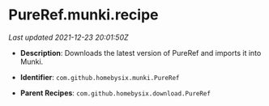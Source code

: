 # PureRef.munki.recipe

_Last updated 2021-12-23 20:01:50Z_

- **Description**: Downloads the latest version of PureRef and imports it into Munki.

- **Identifier**: `com.github.homebysix.munki.PureRef`

- **Parent Recipes**: `com.github.homebysix.download.PureRef`
